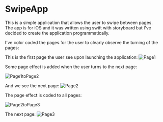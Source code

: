 # SwipeApp

This is a simple application that allows the user to swipe between pages. The app is for iOS and it was written using swift with storyboard but I've decided to create the application programmatically.

I've color coded the pages for the user to clearly observe the turning of the pages:

This is the first page the user see upon launching the application:
![Page1](https://user-images.githubusercontent.com/70086135/161880573-9f86155f-2c25-4783-adde-6391d5b7539f.png)

Some page effect is added when the user turns to the next page:

![Page1toPage2](https://user-images.githubusercontent.com/70086135/161880730-06c04e04-25e1-4a77-ab2e-568a8a76f173.png)

And we see the next page:
![Page2](https://user-images.githubusercontent.com/70086135/161880789-32905b73-c850-49ea-82ff-2e7bcdeaa658.png)

The page effect is coded to all pages:

![Page2toPage3](https://user-images.githubusercontent.com/70086135/161880827-ff67a5f6-be41-4fbe-aace-a81580b4899e.png)

The next page: 
![Page3](https://user-images.githubusercontent.com/70086135/161880850-f1af4062-e615-4638-b343-de38af5afa2a.png)
